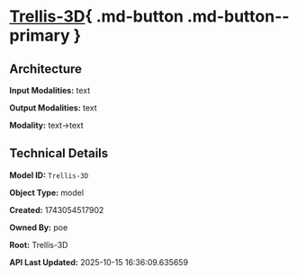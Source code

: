 # [Trellis-3D](https://poe.com/Trellis-3D){ .md-button .md-button--primary }

## Architecture

**Input Modalities:** text

**Output Modalities:** text

**Modality:** text->text


## Technical Details

**Model ID:** `Trellis-3D`

**Object Type:** model

**Created:** 1743054517902

**Owned By:** poe

**Root:** Trellis-3D

**API Last Updated:** 2025-10-15 16:36:09.635659
